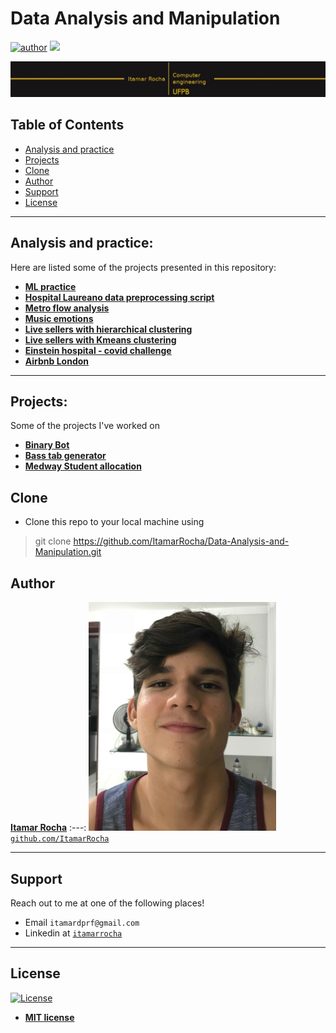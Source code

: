# Data Analysis and Manipulation

[![author](https://img.shields.io/badge/Itamar-Rocha-black.svg)](https://www.linkedin.com/in/itamarrocha) [![](https://img.shields.io/badge/python-3.7+-blue.svg)](https://www.python.org/downloads/release/python-365/)


<p align="center">
  <img src="imgs/banner.jpeg" >
</p>

## Table of Contents

- [Analysis and practice](#analysis-and-practice)
- [Projects](#projects)
- [Clone](#clone)
- [Author](#author)
- [Support](#support)
- [License](#license)


---

## Analysis and practice:
Here are listed some of the projects presented in this repository:

* [**ML practice**](https://github.com/ItamarRocha/Data-Analysis-and-Manipulation/tree/master/ML_practice)
* [**Hospital Laureano data preprocessing script**](https://github.com/ItamarRocha/Data-Analysis-and-Manipulation/blob/master/med/Laureano_filtered.py)
* [**Metro flow analysis**](https://github.com/ItamarRocha/Data-Analysis-and-Manipulation/tree/master/metro)
* [**Music emotions**](https://github.com/ItamarRocha/Data-Analysis-and-Manipulation/tree/master/emotions)
* [**Live sellers with hierarchical clustering**](https://github.com/ItamarRocha/Data-Analysis-and-Manipulation/blob/master/live%20sellers/Hierarchical_livesellers.ipynb)
* [**Live sellers with Kmeans clustering**](https://github.com/ItamarRocha/Data-Analysis-and-Manipulation/blob/master/live%20sellers/Kmeans.ipynb)
* [**Einstein hospital - covid challenge**](https://github.com/ItamarRocha/Data-Analysis-and-Manipulation/blob/master/covid_einstein/Untitled.ipynb)
* [**Airbnb London**](https://github.com/ItamarRocha/Data-Analysis-and-Manipulation/blob/master/airbnb/Airbnb.ipynb)
---

## Projects:
Some of the projects I've worked on

* [**Binary Bot**](https://github.com/ItamarRocha/binary-bot)
* [**Bass tab generator**](https://github.com/joallace/bass-generator)
* [**Medway Student allocation**](https://github.com/ItamarRocha/Operations-Research/tree/master/projects/medway)

## Clone

- Clone this repo to your local machine using
> git clone https://github.com/ItamarRocha/Data-Analysis-and-Manipulation.git

## Author

 <a href="https://www.linkedin.com/in/itamarrocha/" target="_blank">**Itamar Rocha**</a>
:---: 
<img src="imgs/profile.JPG" width="300px"> </img>
<a href="http://github.com/ItamarRocha" target="_blank">`github.com/ItamarRocha`</a>

---

## Support

Reach out to me at one of the following places!

- Email `itamardprf@gmail.com` 
- Linkedin at <a href="https://www.linkedin.com/in/itamarrocha/" target="_blank">`itamarrocha`</a>

---

## License

[![License](http://img.shields.io/:license-mit-blue.svg?style=flat-square)](http://badges.mit-license.org)

- **[MIT license](http://opensource.org/licenses/mit-license.php)**

